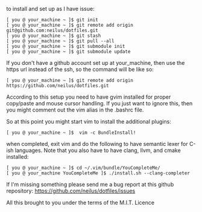 to install and set up as I have issue:

```
[ you @ your_machine ~ ]$ git init
[ you @ your_machine ~ ]$ git remote add origin git@github.com:neilus/dotfiles.git
[ you @ your_machine ~ ]$ git stash
[ you @ your_machine ~ ]$ git pull --all
[ you @ your_machine ~ ]$ git submodule init
[ you @ your_machine ~ ]$ git submodule update
```

If you don't have a github account set up at your_machine, then use the https
url instead of the ssh, so the command will be like so:
```
[ you @ your_machine ~ ]$ git remote add origin https://github.com/neilus/dotfiles.git
```

According to this setup you need to have gvim installed for proper copy/paste
and mouse cursor handling. If you just want to ignore this, then you might
comment out the vim alias in the .bashrc file.

So at this point you might start vim to install the additional
plugins:
```
[ you @ your_machine ~ ]$  vim -c BundleInstall!
```
when completed, exit vim and do the following to have semantic lexer for C-ish
languages. Note that you also have to have clang, llvm, and cmake installed:
```
[ you @ your_machine ~ ]$ cd ~/.vim/bundle/YouCompleteMe/
[ you @ your_machine YouCompleteMe ]$ ./install.sh --clang-completer
```

If I'm missing something please send me a bug report at this github repository:
https://github.com/neilus/dotfiles/issues

All this brought to you under the terms of the M.I.T. Licence

